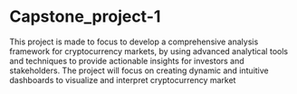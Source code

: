 # Capstone_project-1
This project is made to focus to develop a comprehensive analysis framework for cryptocurrency markets, by using advanced analytical tools and techniques to provide actionable insights for investors and stakeholders. The project will focus on creating dynamic and intuitive dashboards to visualize and interpret cryptocurrency market
